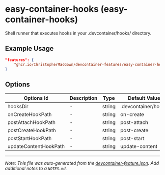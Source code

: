 
# easy-container-hooks (easy-container-hooks)

Shell runner that executes hooks in your .devcontainer/hooks/ directory.

## Example Usage

```json
"features": {
    "ghcr.io/ChristopherMacGown/devcontainer-features/easy-container-hooks:1": {}
}
```

## Options

| Options Id | Description | Type | Default Value |
|-----|-----|-----|-----|
| hooksDir | - | string | .devcontainer/hooks |
| onCreateHookPath | - | string | on-create |
| postAttachHookPath | - | string | post-attach |
| postCreateHookPath | - | string | post-create |
| postStartHookPath | - | string | post-start |
| updateContentHookPath | - | string | update-content |



---

_Note: This file was auto-generated from the [devcontainer-feature.json](https://github.com/ChristopherMacGown/devcontainer-features/blob/main/src/easy-container-hooks/devcontainer-feature.json).  Add additional notes to a `NOTES.md`._
